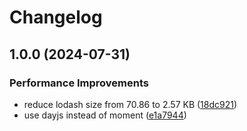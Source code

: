 # Changelog

## 1.0.0 (2024-07-31)


### Performance Improvements

* reduce lodash size from 70.86 to 2.57 KB ([18dc921](https://github.com/pure-js/spark-react-crud/commit/18dc921b3a0618f6c566dad10a11c32e22a571ea))
* use dayjs instead of moment ([e1a7944](https://github.com/pure-js/spark-react-crud/commit/e1a7944c5323c894006e51738a14be8022c72711))
